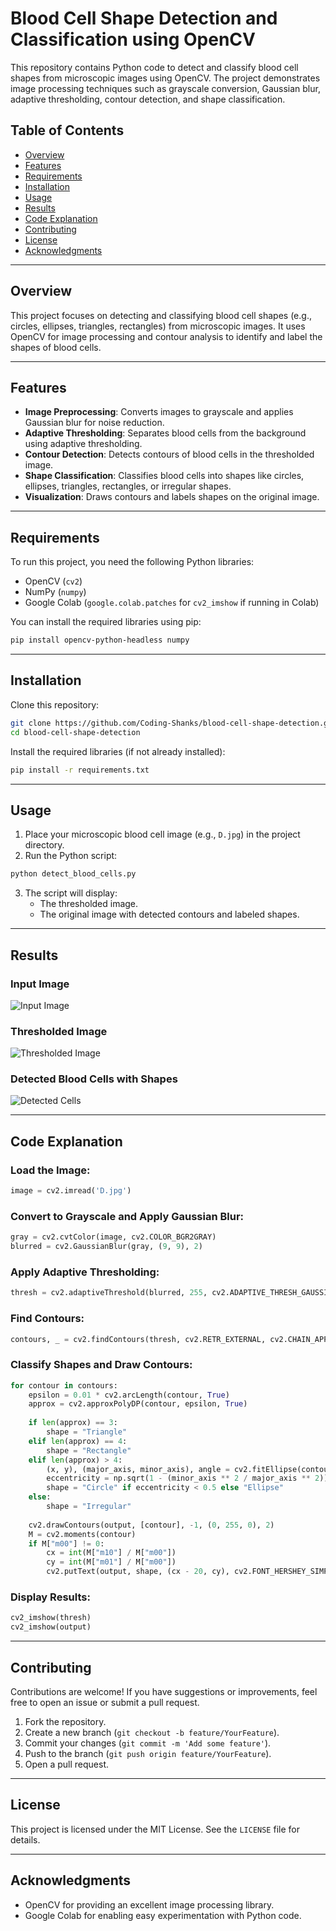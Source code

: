 # Blood Cell Shape Detection and Classification using OpenCV

This repository contains Python code to detect and classify blood cell shapes from microscopic images using OpenCV. The project demonstrates image processing techniques such as grayscale conversion, Gaussian blur, adaptive thresholding, contour detection, and shape classification.

## Table of Contents
- [Overview](#overview)
- [Features](#features)
- [Requirements](#requirements)
- [Installation](#installation)
- [Usage](#usage)
- [Results](#results)
- [Code Explanation](#code-explanation)
- [Contributing](#contributing)
- [License](#license)
- [Acknowledgments](#acknowledgments)

---

## Overview
This project focuses on detecting and classifying blood cell shapes (e.g., circles, ellipses, triangles, rectangles) from microscopic images. It uses OpenCV for image processing and contour analysis to identify and label the shapes of blood cells.

---

## Features
- **Image Preprocessing**: Converts images to grayscale and applies Gaussian blur for noise reduction.
- **Adaptive Thresholding**: Separates blood cells from the background using adaptive thresholding.
- **Contour Detection**: Detects contours of blood cells in the thresholded image.
- **Shape Classification**: Classifies blood cells into shapes like circles, ellipses, triangles, rectangles, or irregular shapes.
- **Visualization**: Draws contours and labels shapes on the original image.

---

## Requirements
To run this project, you need the following Python libraries:
- OpenCV (`cv2`)
- NumPy (`numpy`)
- Google Colab (`google.colab.patches` for `cv2_imshow` if running in Colab)

You can install the required libraries using pip:
```bash
pip install opencv-python-headless numpy
```

---

## Installation
Clone this repository:
```bash
git clone https://github.com/Coding-Shanks/blood-cell-shape-detection.git
cd blood-cell-shape-detection
```
Install the required libraries (if not already installed):
```bash
pip install -r requirements.txt
```

---

## Usage
1. Place your microscopic blood cell image (e.g., `D.jpg`) in the project directory.
2. Run the Python script:
```bash
python detect_blood_cells.py
```
3. The script will display:
   - The thresholded image.
   - The original image with detected contours and labeled shapes.

---

## Results
### Input Image
![Input Image](images/input.jpg)

### Thresholded Image
![Thresholded Image](images/thresholded.png)

### Detected Blood Cells with Shapes
![Detected Cells](images/detected.png)

---

## Code Explanation
### Load the Image:
```python
image = cv2.imread('D.jpg')
```
### Convert to Grayscale and Apply Gaussian Blur:
```python
gray = cv2.cvtColor(image, cv2.COLOR_BGR2GRAY)
blurred = cv2.GaussianBlur(gray, (9, 9), 2)
```
### Apply Adaptive Thresholding:
```python
thresh = cv2.adaptiveThreshold(blurred, 255, cv2.ADAPTIVE_THRESH_GAUSSIAN_C, cv2.THRESH_BINARY_INV, 11, 2)
```
### Find Contours:
```python
contours, _ = cv2.findContours(thresh, cv2.RETR_EXTERNAL, cv2.CHAIN_APPROX_SIMPLE)
```
### Classify Shapes and Draw Contours:
```python
for contour in contours:
    epsilon = 0.01 * cv2.arcLength(contour, True)
    approx = cv2.approxPolyDP(contour, epsilon, True)
    
    if len(approx) == 3:
        shape = "Triangle"
    elif len(approx) == 4:
        shape = "Rectangle"
    elif len(approx) > 4:
        (x, y), (major_axis, minor_axis), angle = cv2.fitEllipse(contour)
        eccentricity = np.sqrt(1 - (minor_axis ** 2 / major_axis ** 2))
        shape = "Circle" if eccentricity < 0.5 else "Ellipse"
    else:
        shape = "Irregular"
    
    cv2.drawContours(output, [contour], -1, (0, 255, 0), 2)
    M = cv2.moments(contour)
    if M["m00"] != 0:
        cx = int(M["m10"] / M["m00"])
        cy = int(M["m01"] / M["m00"])
        cv2.putText(output, shape, (cx - 20, cy), cv2.FONT_HERSHEY_SIMPLEX, 0.5, (255, 0, 0), 2)
```
### Display Results:
```python
cv2_imshow(thresh)
cv2_imshow(output)
```

---

## Contributing
Contributions are welcome! If you have suggestions or improvements, feel free to open an issue or submit a pull request.

1. Fork the repository.
2. Create a new branch (`git checkout -b feature/YourFeature`).
3. Commit your changes (`git commit -m 'Add some feature'`).
4. Push to the branch (`git push origin feature/YourFeature`).
5. Open a pull request.

---

## License
This project is licensed under the MIT License. See the `LICENSE` file for details.

---

## Acknowledgments
- OpenCV for providing an excellent image processing library.
- Google Colab for enabling easy experimentation with Python code.

